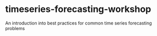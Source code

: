 # timeseries-forecasting-workshop
An introduction into best practices for common time series forecasting problems
